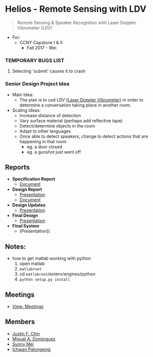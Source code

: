 # Helios - Remote Sensing with LDV
> Remote Sensing & Speaker Recognition with Laser Doppler Vibrometer (LDV)
- For:
    - CCNY Capstone I & II 
        - Fall 2017 - Wei
### TEMPORARY BUGS LIST
1. Selecting 'submit' causes it to crash

### Senior Design Project Idea

- Main Idea:
	- The plan is to usd LDV [(Laser Doppler Vibrometer)](http://www.polytec.com/us/solutions/vibration-measurement/basic-principles-of-vibrometry/) in order to determine a conversation taking place in another room. 
- Scaling Ideas:
	- Increase distance of detection
	- Vary surface material (perhaps add reflective tape)
	- Detect/determine objects in the room
	- Adapt to other languages
    - Once able to detect speakers, change to detect actions that are happening in that room
        - eg. a door closed
        - eg. a gunshot just went off 

## Reports
- **Specification Report**
    - [Document](https://docs.google.com/document/d/1MODgFBAmrPI_2PXS4SshltVS8bHBz-O9JDveyJbtV4E/edit?usp=sharing)
- **Design Report**
    - [Presentation](https://docs.google.com/presentation/d/1tisFgrkVGKQc0OuIMv-1m_N49rM4-hB4r10_Se2CzB4/edit?usp=sharing)
    - [Document](https://docs.google.com/document/d/1aCLo4EOBs--eeBiwbeih1LgdyiZGMhM40jSkdIjuo-Q/edit?usp=sharing)
- **Design Updates**
    - [Presentation](https://docs.google.com/presentation/d/1BMWx23MD0vmf4RUvOBaTfwrOpAZb5I4w9msuXU_t_M4/edit?usp=sharing)
- **Final Design**
    - [Presentation](https://docs.google.com/presentation/d/13B_uOI0xmziEm_iQ8VZUOeHzlHnd84z6P8I2fDJchTU/edit?usp=sharing)
- **Final System**
    - [Presentation](

## Notes:
- how to get matlab working with python
    1. open matlab
    2. `matlabroot`
    3. cd `matlabroot`/extern/engines/python
    4. `python setup.py install`

## Meetings
- [View: Meetings](meetings.md)

## Members
- [Justin F. Chin](https://github.com/justinfchin)
- [Miguel A. Dominguez](https://github.com/Miguel75An)
- [Sunny Mei](https://github.com/Sunny3oy)
- [Ichwan Palongengi](https://github.com/ipalongengi)
